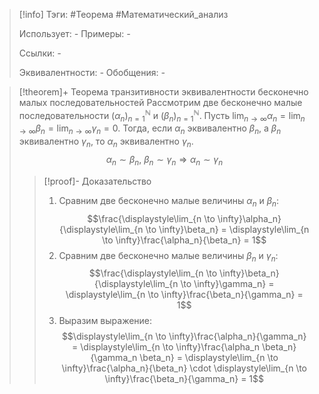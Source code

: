> [!info]
> Тэги: #Теорема #Математический_анализ   
> 
> Использует: *-*
> Примеры: *-*
> 
> Ссылки: *-*
> 
> Эквивалентности: *-*
> Обобщения: *-*

> [!theorem]+ Теорема транзитивности эквивалентности бесконечно малых последовательностей
> Рассмотрим две бесконечно малые последовательности $(\alpha_n)_{n=1}^{\mathbb N}$ и $(\beta_n)_{n=1}^{\mathbb N}$. Пусть $\displaystyle\lim_{n \to \infty}\alpha_n = \lim_{n \to \infty}\beta_n = \lim_{n \to \infty}\gamma_n= 0$. Тогда, если $\alpha_n$ эквивалентно $\beta_n$, а $\beta_n$ эквивалентно $\gamma_n$, то  $\alpha_n$ эквивалентно $\gamma_n$.  $$\alpha_n \sim \beta_n,\ \beta_n \sim \gamma_n \Rightarrow \alpha_n \sim \gamma_n$$
> > [!proof]- Доказательство
> > 1. Сравним две бесконечно малые величины $\alpha_n$ и $\beta_n$:$$\frac{\displaystyle\lim_{n \to \infty}\alpha_n}{\displaystyle\lim_{n \to \infty}\beta_n} = \displaystyle\lim_{n \to \infty}\frac{\alpha_n}{\beta_n} = 1$$
> > 2. Сравним две бесконечно малые величины $\beta_n$ и $\gamma_n$: $$\frac{\displaystyle\lim_{n \to \infty}\beta_n}{\displaystyle\lim_{n \to \infty}\gamma_n} = \displaystyle\lim_{n \to \infty}\frac{\beta_n}{\gamma_n} = 1$$
> > 3. Выразим выражение: $$\displaystyle\lim_{n \to \infty}\frac{\alpha_n}{\gamma_n} = \displaystyle\lim_{n \to \infty}\frac{\alpha_n \beta_n}{\gamma_n \beta_n} = \displaystyle\lim_{n \to \infty}\frac{\alpha_n}{\beta_n} \cdot \displaystyle\lim_{n \to \infty}\frac{\beta_n}{\gamma_n} = 1$$
